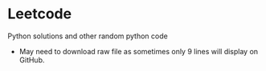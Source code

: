 # Leetcode
Python solutions and other random python code

- May need to download raw file as sometimes only 9 lines will display on GitHub.
